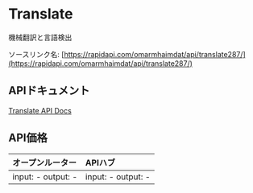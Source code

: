 # Translate

機械翻訳と言語検出

ソースリンク名: [https://rapidapi.com/omarmhaimdat/api/translate287/](https://rapidapi.com/omarmhaimdat/api/translate287/)

## APIドキュメント

[Translate API Docs](../apis/ja/Translate.md)

## API価格

| オープンルーター | APIハブ |
|:---|:---|
| input: - output: - | input: - output: - |
